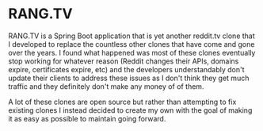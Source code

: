 # RANG.TV

RANG.TV is a Spring Boot application that is yet another reddit.tv clone that I developed to replace the countless other clones that have come and gone over the years.  I found what happened was most of these clones eventually stop working for whatever reason (Reddit changes their APIs, domains expire, certificates expire, etc) and the developers understandably don't update their clients to address these issues as I don't think they get much traffic and they definitely don't make any money of of them.

A lot of these clones are open source but rather than attempting to fix existing clones I instead decided to create my own with the goal of making it as easy as possible to maintain going forward.